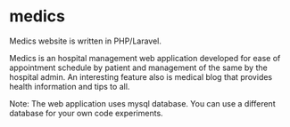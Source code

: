 # medics

Medics website is written in PHP/Laravel.

Medics is an hospital management web application developed for ease of appointment schedule by patient and management of the same by the hospital admin. An interesting feature also is medical blog that provides health information and tips to all.

Note: The web application uses mysql database. You can use a different database for your own code experiments.
